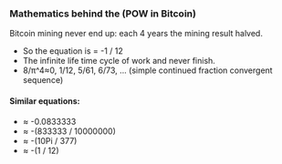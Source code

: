 
### Mathematics behind the (POW in Bitcoin)
Bitcoin mining never end up: each 4 years the mining result halved. 
- So the equation is = -1 / 12
- The infinite life time cycle of work and never finish.
- 8/π^4≈0, 1/12, 5/61, 6/73, ... (simple continued fraction convergent sequence)

#### Similar equations:
- ≈ -0.0833333
- ≈ -(833333 / 10000000)
- ≈ -(10Pi / 377)
- ≈ -(1 / 12)
